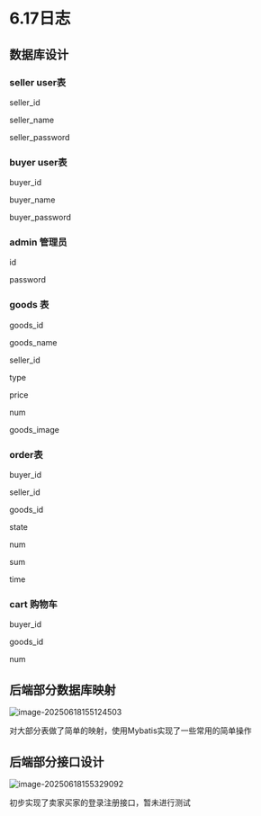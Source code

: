 # 6.17日志

## 数据库设计



### seller user表

seller_id

seller_name

seller_password







### buyer user表

buyer_id

buyer_name

buyer_password



### admin  管理员



id

password



### goods 表

goods_id

goods_name

seller_id

type

price

num

goods_image



### order表

buyer_id

seller_id

goods_id

state

num

sum

time



### cart 购物车

buyer_id

goods_id

num



## 后端部分数据库映射

![image-20250618155124503](C:\Users\白峰楠\AppData\Roaming\Typora\typora-user-images\image-20250618155124503.png)

对大部分表做了简单的映射，使用Mybatis实现了一些常用的简单操作

## 后端部分接口设计





![image-20250618155329092](C:\Users\白峰楠\AppData\Roaming\Typora\typora-user-images\image-20250618155329092.png)

初步实现了卖家买家的登录注册接口，暂未进行测试

